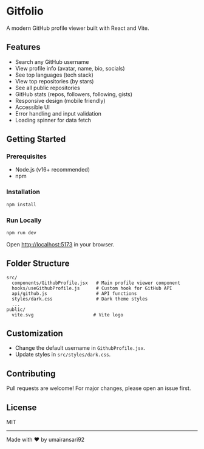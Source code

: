 # Gitfolio

A modern GitHub profile viewer built with React and Vite.

## Features
- Search any GitHub username
- View profile info (avatar, name, bio, socials)
- See top languages (tech stack)
- View top repositories (by stars)
- See all public repositories
- GitHub stats (repos, followers, following, gists)
- Responsive design (mobile friendly)
- Accessible UI
- Error handling and input validation
- Loading spinner for data fetch

## Getting Started

### Prerequisites
- Node.js (v16+ recommended)
- npm

### Installation
```bash
npm install
```

### Run Locally
```bash
npm run dev
```

Open [http://localhost:5173](http://localhost:5173) in your browser.

## Folder Structure
```
src/
  components/GithubProfile.jsx   # Main profile viewer component
  hooks/useGithubProfile.js      # Custom hook for GitHub API
  api/github.js                  # API functions
  styles/dark.css                # Dark theme styles
  ...
public/
  vite.svg                      # Vite logo
```

## Customization
- Change the default username in `GithubProfile.jsx`.
- Update styles in `src/styles/dark.css`.

## Contributing
Pull requests are welcome! For major changes, please open an issue first.

## License
MIT

---
Made with ❤️ by umairansari92
